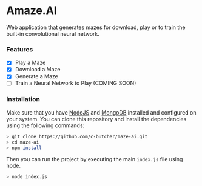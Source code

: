 # Amaze.AI
Web application that generates mazes for download, play or to train the built-in convolutional neural network.

### Features
- [x] Play a Maze
- [x] Download a Maze
- [x] Generate a Maze
- [ ] Train a Neural Network to Play (COMING SOON)

### Installation
Make sure that you have [NodeJS](https://nodejs.org/en/download/package-manager/) and [MongoDB](https://docs.mongodb.com/manual/administration/install-community/) installed and configured on your system.
You can clone this repository and install the dependencies using the following commands:

```bash
> git clone https://github.com/c-butcher/maze-ai.git
> cd maze-ai
> npm install
```

Then you can run the project by executing the main `index.js` file using node.
```bash
> node index.js
```
